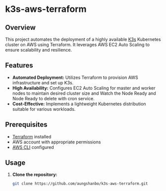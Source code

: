 # k3s-aws-terraform

## Overview

This project automates the deployment of a highly available [K3s](https://k3s.io/) Kubernetes cluster on AWS using Terraform. It leverages AWS EC2 Auto Scaling to ensure scalability and resilience.

## Features

- **Automated Deployment:** Utilizes Terraform to provision AWS infrastructure and set up K3s.
- **High Availability:** Configures EC2 Auto Scaling for master and worker nodes to maintain desired cluster size and Watch the Node Ready and Node Ready to delete with cron service.
- **Cost-Effective:** Implements a lightweight Kubernetes distribution suitable for various workloads.

## Prerequisites

- [Terraform](https://www.terraform.io/downloads.html) installed
- AWS account with appropriate permissions
- [AWS CLI](https://aws.amazon.com/cli/) configured

## Usage

1. **Clone the repository:**

   ```bash
   git clone https://github.com/aungshanbo/k3s-aws-terraform.git
